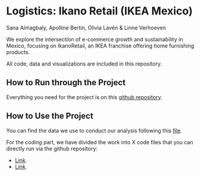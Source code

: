 # Logistics: Ikano Retail (IKEA Mexico) 
Sana Almagbaly, Apolline Bertin, Olivia Lavén & Linne Verhoeven

We explore the intersection of e-commerce growth and sustainability in Mexico, focusing on IkanoRetail, an IKEA franchise offering home furnishing products.

All code, data and visualizations are included in this repository.
   
## How to Run through the Project

Everything you need for the project is on this [github repository](https://github.com/linneverh/logistics).

## How to Use the Project

You can find the data we use to conduct our analysis following this [file](https://github.com/linneverh/logistics/releases/tag/v1).

For the coding part, we have divided the work into X code files that you can directly run via the github repository: 

- [Link](Link). 
- [Link](Link).
